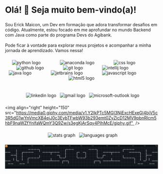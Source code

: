 <h1 align="left">Olá! 👋 Seja muito bem-vindo(a)!</h1>  

  ###  

  <p align="left">Sou Erick Maicon, um Dev em formação que adora transformar desafios em código. Atualmente, estou focado em me aprofundar no mundo Backend com Java como parte do programa Devs do Agibank.<br><br>Pode ficar à vontade para explorar meus projetos e acompanhar a minha jornada de aprendizado. Vamos nessa!</p>  

  ###  

  <div align="center">  
    <img src="https://cdn.jsdelivr.net/gh/devicons/devicon/icons/python/python-original.svg" height="30" alt="python logo"  />  
    <img width="40" />  
    <img src="https://cdn.jsdelivr.net/gh/devicons/devicon/icons/anaconda/anaconda-original.svg" height="30" alt="anaconda logo"  />  
    <img width="40" />  
    <img src="https://cdn.jsdelivr.net/gh/devicons/devicon/icons/css3/css3-original.svg" height="30" alt="css logo"  />  
    <img width="40" />  
    <img src="https://cdn.jsdelivr.net/gh/devicons/devicon/icons/github/github-original.svg" height="30" alt="github logo"  />  
    <img width="40" />  
    <img src="https://cdn.jsdelivr.net/gh/devicons/devicon/icons/git/git-original.svg" height="30" alt="git logo"  />  
    <img width="40" />  
    <img src="https://cdn.jsdelivr.net/gh/devicons/devicon/icons/intellij/intellij-original.svg" height="30" alt="intellij logo"  />  
    <img width="40" />  
    <img src="https://cdn.jsdelivr.net/gh/devicons/devicon/icons/java/java-original.svg" height="30" alt="java logo"  />  
    <img width="40" />  
    <img src="https://cdn.jsdelivr.net/gh/devicons/devicon/icons/jetbrains/jetbrains-original.svg" height="30" alt="jetbrains logo"  />  
    <img width="40" />  
    <img src="https://cdn.jsdelivr.net/gh/devicons/devicon/icons/javascript/javascript-original.svg" height="30" alt="javascript logo"  />  
    <img width="40" />  
    <img src="https://cdn.jsdelivr.net/gh/devicons/devicon/icons/html5/html5-original.svg" height="30" alt="html5 logo"  />  
  </div>  

  ###  

  <br clear="both">  

  <div align="center">  
    <img src="https://img.shields.io/static/v1?message=LinkedIn&logo=linkedin&label=&color=0077B5&logoColor=white&labelColor=&style=for-the-badge" height="35" alt="linkedin logo"  />  
    <img src="https://img.shields.io/static/v1?message=Gmail&logo=gmail&label=&color=D14836&logoColor=white&labelColor=&style=for-the-badge" height="35" alt="gmail logo"  />  
    <img src="https://img.shields.io/static/v1?message=Outlook&logo=microsoft-outlook&label=&color=0078D4&logoColor=white&labelColor=&style=for-the-badge" height="35" alt="microsoft-outlook logo"  />  
  </div>  

  ###  

  <img align="right" height="150" src="https://media0.giphy.com/media/v1.Y2lkPTc5MGI3NjExcHExeGl4bjV5c3R5dG1wYnVmcXB4ejJ0c3EybTFwbW93b293emt0ZyZlcD12MV9pbnRlcm5hbF9naWZfYnlfaWQmY3Q9Zw/s3egKjArSqy4PIhMcE/giphy.gif"  />  

  ###  

  <div align="center">  
    <img src="https://github-readme-stats.vercel.app/api?username=ErickMaiconCode&hide_title=false&hide_rank=false&show_icons=true&include_all_commits=true&count_private=true&disable_animations=false&theme=dark&locale=pt-br&hide_border=false&order=1" height="150" alt="stats graph"  />  
    <img src="https://github-readme-stats.vercel.app/api/top-langs?username=ErickMaiconCode&locale=pt-br&hide_title=false&layout=compact&card_width=320&langs_count=10&theme=dark&hide_border=true&order=2" height="200" alt="languages graph"  />  
  </div>  

  ###  

  ![Pac-Man Contributions](assets/pacman-contributions.svg)  

  ###
